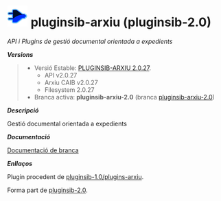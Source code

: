 # ![Logo](https://github.com/GovernIB/maven/raw/binaris/pluginsib/projectinfo_Attachments/icon.jpg) pluginsib-arxiu  (pluginsib-2.0)
*API i Plugins de gestió documental orientada a expedients*

***Versions***

> - Versió Estable: [PLUGINSIB-ARXIU 2.0.27](../../releases/tag/2.0.27).
>   - API v2.0.27
>   - Arxiu CAIB v2.0.27
>   - Filesystem 2.0.27
> - Branca activa: __pluginsib-arxiu-2.0__ (branca [pluginsib-arxiu-2.0](../../tree/pluginsib-arxiu-2.0))

***Descripció***

Gestió documental orientada a expedients

***Documentació***

[Documentació de branca](../../tree/pluginsib-arxiu-2.0/doc/odt)

***Enllaços***


Plugin procedent de [pluginsib-1.0/plugins-arxiu](https://github.com/GovernIB/pluginsib/tree/pluginsib-1.0/plugins-arxiu).  

Forma part de [pluginsib-2.0](https://github.com/GovernIB/pluginsib/tree/pluginsib-2.0).
